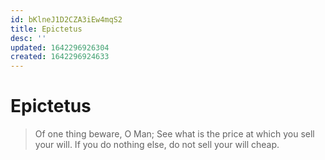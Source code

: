 ```yaml
---
id: bKlneJ1D2CZA3iEw4mqS2
title: Epictetus
desc: ''
updated: 1642296926304
created: 1642296924633
---
```

# Epictetus

> Of one thing beware, O Man; See what is the price at which you sell your will. If you do nothing else, do not sell your will cheap.


